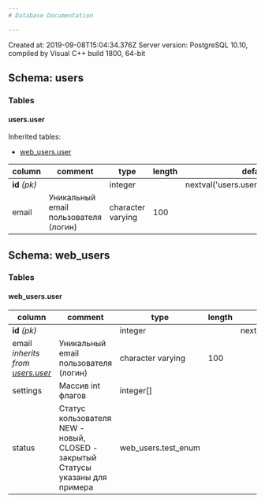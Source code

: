 ```yaml
---
# Database Documentation

---
```

Created at: 2019-09-08T15:04:34.376Z
Server version: PostgreSQL 10.10, compiled by Visual C++ build 1800, 64-bit
## Schema: users

### Tables

#### users.user


Inherited tables:


 - [web_users.user](#web_users.user)

column | comment | type | length | default | constraints | values
--- | --- | --- | --- | --- | --- | ---
**id** _(pk)_ |  | integer |  | nextval('users.user_id_seq'::regclass) | NOT NULL | 
email | Уникальный email пользователя (логин) | character varying | 100 |  | NOT NULL | 

## Schema: web_users

### Tables

#### web_users.user

column | comment | type | length | default | constraints | values
--- | --- | --- | --- | --- | --- | ---
**id** _(pk)_ |  | integer |  | nextval('users.user_id_seq'::regclass) | NOT NULL | 
email *inherits from [users.user](#users.user)* | Уникальный email пользователя (логин) | character varying | 100 |  | NOT NULL | 
settings | Массив int флагов | integer[] |  |  |  | 
status | Статус кользователя NEW - новый, CLOSED - закрытый  Статусы указаны для примера | web_users.test_enum |  |  |  | NEW, CLOSED
